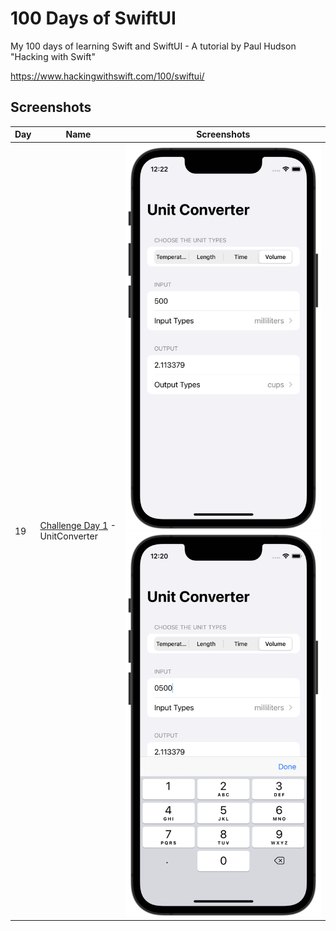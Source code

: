 # 100 Days of SwiftUI

My 100 days of learning Swift and SwiftUI - A tutorial by Paul Hudson "Hacking with Swift"

https://www.hackingwithswift.com/100/swiftui/

## Screenshots

|Day|Name|Screenshots|
|--|--|--|
|19|[Challenge Day 1](day019-SwiftUI) - UnitConverter|![Image](day019-SwiftUI/Screenshots/UnitConverter.png)  ![Image](day019-SwiftUI/Screenshots/UnitConverter_2.png)|
